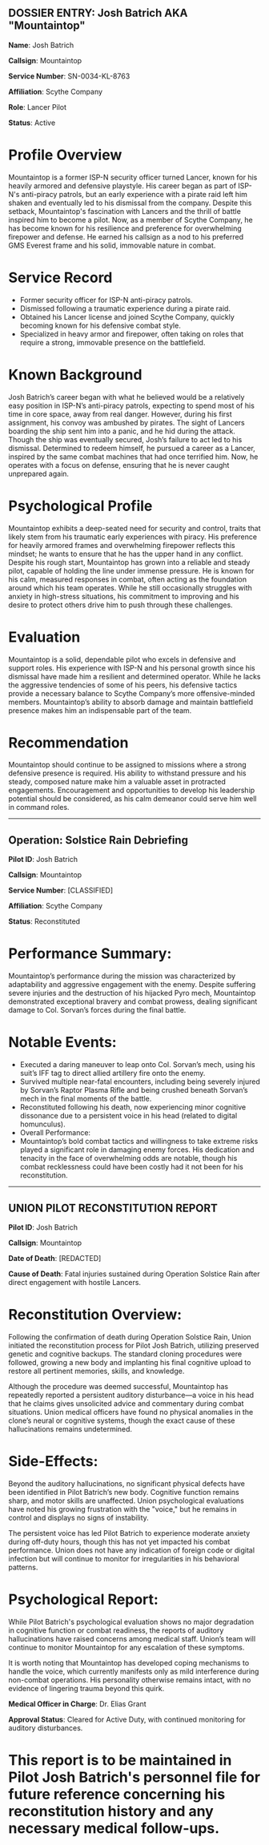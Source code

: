 ## DOSSIER ENTRY: Josh Batrich AKA "Mountaintop"

**Name**: Josh Batrich

**Callsign**: Mountaintop

**Service Number**: SN-0034-KL-8763

**Affiliation**: Scythe Company

**Role**: Lancer Pilot

**Status**: Active

# Profile Overview
Mountaintop is a former ISP-N security officer turned Lancer, known for his heavily armored and defensive playstyle. His career began as part of ISP-N's anti-piracy patrols, but an early experience with a pirate raid left him shaken and eventually led to his dismissal from the company. Despite this setback, Mountaintop's fascination with Lancers and the thrill of battle inspired him to become a pilot. Now, as a member of Scythe Company, he has become known for his resilience and preference for overwhelming firepower and defense. He earned his callsign as a nod to his preferred GMS Everest frame and his solid, immovable nature in combat.

# Service Record
- Former security officer for ISP-N anti-piracy patrols.
- Dismissed following a traumatic experience during a pirate raid.
- Obtained his Lancer license and joined Scythe Company, quickly becoming known for his defensive combat style.
- Specialized in heavy armor and firepower, often taking on roles that require a strong, immovable presence on the battlefield.

# Known Background
Josh Batrich’s career began with what he believed would be a relatively easy position in ISP-N’s anti-piracy patrols, expecting to spend most of his time in core space, away from real danger. However, during his first assignment, his convoy was ambushed by pirates. The sight of Lancers boarding the ship sent him into a panic, and he hid during the attack. Though the ship was eventually secured, Josh’s failure to act led to his dismissal. Determined to redeem himself, he pursued a career as a Lancer, inspired by the same combat machines that had once terrified him. Now, he operates with a focus on defense, ensuring that he is never caught unprepared again.

# Psychological Profile
Mountaintop exhibits a deep-seated need for security and control, traits that likely stem from his traumatic early experiences with piracy. His preference for heavily armored frames and overwhelming firepower reflects this mindset; he wants to ensure that he has the upper hand in any conflict. Despite his rough start, Mountaintop has grown into a reliable and steady pilot, capable of holding the line under immense pressure. He is known for his calm, measured responses in combat, often acting as the foundation around which his team operates. While he still occasionally struggles with anxiety in high-stress situations, his commitment to improving and his desire to protect others drive him to push through these challenges.

# Evaluation
Mountaintop is a solid, dependable pilot who excels in defensive and support roles. His experience with ISP-N and his personal growth since his dismissal have made him a resilient and determined operator. While he lacks the aggressive tendencies of some of his peers, his defensive tactics provide a necessary balance to Scythe Company’s more offensive-minded members. Mountaintop’s ability to absorb damage and maintain battlefield presence makes him an indispensable part of the team.

# Recommendation
Mountaintop should continue to be assigned to missions where a strong defensive presence is required. His ability to withstand pressure and his steady, composed nature make him a valuable asset in protracted engagements. Encouragement and opportunities to develop his leadership potential should be considered, as his calm demeanor could serve him well in command roles.

---

## Operation: Solstice Rain Debriefing

**Pilot ID**: Josh Batrich

**Callsign**: Mountaintop

**Service Number**: [CLASSIFIED]

**Affiliation**: Scythe Company

**Status**: Reconstituted

# Performance Summary:
Mountaintop’s performance during the mission was characterized by adaptability and aggressive engagement with the enemy. Despite suffering severe injuries and the destruction of his hijacked Pyro mech, Mountaintop demonstrated exceptional bravery and combat prowess, dealing significant damage to Col. Sorvan’s forces during the final battle.

# Notable Events:

- Executed a daring maneuver to leap onto Col. Sorvan’s mech, using his suit’s IFF tag to direct allied artillery fire onto the enemy.
- Survived multiple near-fatal encounters, including being severely injured by Sorvan’s Raptor Plasma Rifle and being crushed beneath Sorvan’s mech in the final moments of the battle.
- Reconstituted following his death, now experiencing minor cognitive dissonance due to a persistent voice in his head (related to digital homunculus).
- Overall Performance:
- Mountaintop’s bold combat tactics and willingness to take extreme risks played a significant role in damaging enemy forces. His dedication and tenacity in the face of overwhelming odds are notable, though his combat recklessness could have been costly had it not been for his reconstitution.

---

## UNION PILOT RECONSTITUTION REPORT

**Pilot ID**: Josh Batrich

**Callsign**: Mountaintop

**Date of Death**: [REDACTED]

**Cause of Death**: Fatal injuries sustained during Operation Solstice Rain after direct engagement with hostile Lancers.

# Reconstitution Overview:
Following the confirmation of death during Operation Solstice Rain, Union initiated the reconstitution process for Pilot Josh Batrich, utilizing preserved genetic and cognitive backups. The standard cloning procedures were followed, growing a new body and implanting his final cognitive upload to restore all pertinent memories, skills, and knowledge.

Although the procedure was deemed successful, Mountaintop has repeatedly reported a persistent auditory disturbance—a voice in his head that he claims gives unsolicited advice and commentary during combat situations. Union medical officers have found no physical anomalies in the clone’s neural or cognitive systems, though the exact cause of these hallucinations remains undetermined.

# Side-Effects:
Beyond the auditory hallucinations, no significant physical defects have been identified in Pilot Batrich’s new body. Cognitive function remains sharp, and motor skills are unaffected. Union psychological evaluations have noted his growing frustration with the "voice," but he remains in control and displays no signs of instability.

The persistent voice has led Pilot Batrich to experience moderate anxiety during off-duty hours, though this has not yet impacted his combat performance. Union does not have any indication of foreign code or digital infection but will continue to monitor for irregularities in his behavioral patterns.

# Psychological Report:
While Pilot Batrich's psychological evaluation shows no major degradation in cognitive function or combat readiness, the reports of auditory hallucinations have raised concerns among medical staff. Union’s team will continue to monitor Mountaintop for any escalation of these symptoms.

It is worth noting that Mountaintop has developed coping mechanisms to handle the voice, which currently manifests only as mild interference during non-combat operations. His personality otherwise remains intact, with no evidence of lingering trauma beyond this quirk.

**Medical Officer in Charge**: Dr. Elias Grant

**Approval Status**: Cleared for Active Duty, with continued monitoring for auditory disturbances.

# This report is to be maintained in Pilot Josh Batrich's personnel file for future reference concerning his reconstitution history and any necessary medical follow-ups.
